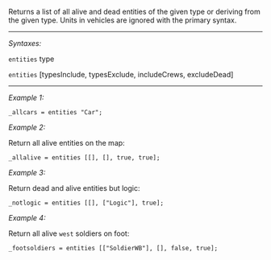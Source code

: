 Returns a list of all alive and dead entities of the given type or deriving from the given type. Units in vehicles are ignored with the primary syntax.


---
*Syntaxes:*

`entities` type

`entities` [typesInclude, typesExclude, includeCrews, excludeDead]

---
*Example 1:*

```sqf
_allcars = entities "Car";
```

*Example 2:*

Return all alive entities on the map:

```sqf
_allalive = entities [[], [], true, true];
```

*Example 3:*

Return dead and alive entities but logic:

```sqf
_notlogic = entities [[], ["Logic"], true];
```

*Example 4:*

Return all alive `west` soldiers on foot:

```sqf
_footsoldiers = entities [["SoldierWB"], [], false, true];
```